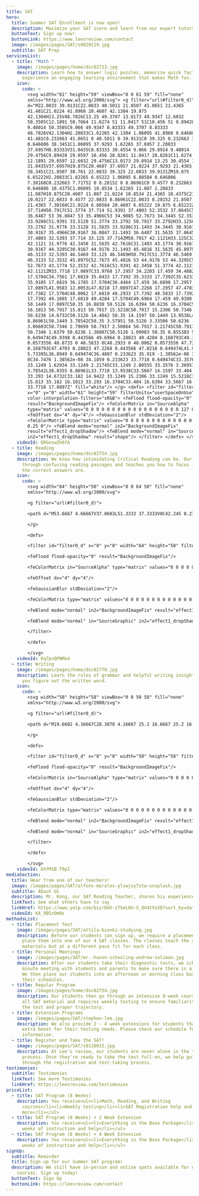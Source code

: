 ```yaml
---
title: SAT
hero:
  title: Summer SAT Enrollment is now open!
  description: Maximize your SAT score and learn from our expert tutors!
  buttonText: Sign up now!
  buttonLink: https://www.leesreview.com/contact
  image: /images/pages/SAT/s0020119.jpg
  subtitle: SAT Prep
servicesList:
  - title: "Math "
    image: /images/pages/home/dsc02713.jpg
    description: Learn how to answer logic puzzles, memorize quick facts, and
      experience an engaging learning environment that makes Math fun.
    icon:
      code: >
        <svg width="61" height="59" viewBox="0 0 61 59" fill="none"
        xmlns="http://www.w3.org/2000/svg"> <g filter="url(#filter0_d)"> <path
        d="M22.0833 39.9131C22.0833 40.5011 21.8507 41.0651 21.4365
        41.481C21.0224 41.8968 20.4607 42.1304 19.875
        42.1304H13.25V48.7826C13.25 49.3707 13.0173 49.9347 12.6032
        50.3505C12.1891 50.7664 11.6274 51 11.0417 51C10.456 51 9.89428 50.7664
        9.48014 50.3505C9.066 49.9347 8.83333 49.3707 8.83333
        48.7826V42.1304H2.20833C1.62265 42.1304 1.06095 41.8968 0.646806
        41.481C0.232663 41.0651 0 40.5011 0 39.9131C0 39.325 0.232663 38.761
        0.646806 38.3451C1.06095 37.9293 1.62265 37.6957 2.20833
        37.6957H8.83333V31.0435C8.83333 30.4554 9.066 29.8914 9.48014
        29.4756C9.89428 29.0597 10.456 28.8261 11.0417 28.8261C11.6274 28.8261
        12.1891 29.0597 12.6032 29.4756C13.0173 29.8914 13.25 30.4554 13.25
        31.0435V37.6957H19.875C20.4607 37.6957 21.0224 37.9293 21.4365
        38.3451C21.8507 38.761 22.0833 39.325 22.0833 39.9131ZM19.875
        6.65222H2.20833C1.62265 6.65222 1.06095 6.88584 0.646806
        7.30168C0.232663 7.71752 0 8.28152 0 8.86961C0 9.4577 0.232663 10.0217
        0.646806 10.4375C1.06095 10.8534 1.62265 11.087 2.20833
        11.087H19.875C20.4607 11.087 21.0224 10.8534 21.4365 10.4375C21.8507
        10.0217 22.0833 9.4577 22.0833 8.86961C22.0833 8.28152 21.8507 7.71752
        21.4365 7.30168C21.0224 6.88584 20.4607 6.65222 19.875 6.65222ZM33.125
        37.714H50.7917C51.3774 37.714 51.9391 37.4803 52.3532 37.0645C52.7673
        36.6487 53 36.0847 53 35.4966C53 34.9085 52.7673 34.3445 52.3532
        33.9286C51.9391 33.5128 51.3774 33.2792 50.7917 33.2792H33.125C32.5393
        33.2792 31.9776 33.5128 31.5635 33.9286C31.1493 34.3445 30.9167 34.9085
        30.9167 35.4966C30.9167 36.0847 31.1493 36.6487 31.5635 37.0645C31.9776
        37.4803 32.5393 37.714 33.125 37.714ZM50.7917 42.1121H33.125C32.5393
        42.1121 31.9776 42.3458 31.5635 42.7616C31.1493 43.1774 30.9167 43.7415
        30.9167 44.3295C30.9167 44.9176 31.1493 45.4816 31.5635 45.8975C31.9776
        46.3133 32.5393 46.5469 33.125 46.5469H50.7917C51.3774 46.5469 51.9391
        46.3133 52.3532 45.8975C52.7673 45.4816 53 44.9176 53 44.3295C53 43.7415
        52.7673 43.1774 52.3532 42.7616C51.9391 42.3458 51.3774 42.1121 50.7917
        42.1121ZM33.7718 17.0897C33.9768 17.2957 34.2203 17.459 34.4882
        17.5704C34.7561 17.6819 35.0433 17.7392 35.3333 17.7392C35.6233 17.7392
        35.9105 17.6819 36.1785 17.5704C36.4464 17.459 36.6898 17.2957 36.8949
        17.0897L41.9583 12.0053L47.0218 17.0897C47.2268 17.2957 47.4703 17.459
        47.7382 17.5704C48.0062 17.6819 48.2933 17.7392 48.5833 17.7392C48.8733
        17.7392 49.1605 17.6819 49.4284 17.5704C49.6964 17.459 49.9398 17.2957
        50.1449 17.0897C50.35 16.8838 50.5126 16.6394 50.6236 16.3704C50.7346
        16.1013 50.7917 15.813 50.7917 15.5218C50.7917 15.2306 50.7346 14.9422
        50.6236 14.6732C50.5126 14.4042 50.35 14.1597 50.1449 13.9538L45.0812
        8.86961L50.1449 3.78542C50.35 3.57951 50.5126 3.33506 50.6236
        3.06603C50.7346 2.79699 50.7917 2.50864 50.7917 2.21745C50.7917 1.92625
        50.7346 1.6379 50.6236 1.36887C50.5126 1.09983 50.35 0.855383 50.1449
        0.649474C49.9398 0.443566 49.6964 0.28023 49.4284 0.168793C49.1605
        0.0573556 48.8733 0 48.5833 0C48.2933 0 48.0062 0.0573556 47.7382
        0.168793C47.4703 0.28023 47.2268 0.443566 47.0218 0.649474L41.9583
        5.73395L36.8949 0.649474C36.4807 0.233623 35.919 -1.38562e-08 35.3333
        0C34.7476 1.38562e-08 34.1859 0.233623 33.7718 0.649474C33.3576 1.06533
        33.1249 1.62934 33.1249 2.21745C33.1249 2.80555 33.3576 3.36957 33.7718
        3.78542L38.8355 8.86961L33.7718 13.9538C33.5667 14.1597 33.404 14.4042
        33.293 14.6732C33.182 14.9422 33.1249 15.2306 33.1249 15.5218C33.1249
        15.813 33.182 16.1013 33.293 16.3704C33.404 16.6394 33.5667 16.8838
        33.7718 17.0897Z" fill="white"/> </g> <defs> <filter id="filter0_d"
        x="0" y="0" width="61" height="59" filterUnits="userSpaceOnUse"
        color-interpolation-filters="sRGB"> <feFlood flood-opacity="0"
        result="BackgroundImageFix"/> <feColorMatrix in="SourceAlpha"
        type="matrix" values="0 0 0 0 0 0 0 0 0 0 0 0 0 0 0 0 0 0 127 0"/>
        <feOffset dx="4" dy="4"/> <feGaussianBlur stdDeviation="2"/>
        <feColorMatrix type="matrix" values="0 0 0 0 0 0 0 0 0 0 0 0 0 0 0 0 0 0
        0.25 0"/> <feBlend mode="normal" in2="BackgroundImageFix"
        result="effect1_dropShadow"/> <feBlend mode="normal" in="SourceGraphic"
        in2="effect1_dropShadow" result="shape"/> </filter> </defs> </svg>
    videoId: QRGoswZh6fA
  - title: Reading
    image: /images/pages/home/dsc02754.jpg
    description: We know how intimidating Critical Reading can be. Our course cuts
      through confusing reading passages and teaches you how to focus in on what
      the correct answers are.
    icon:
      code: >
        <svg width="64" height="50" viewBox="0 0 64 50" fill="none"
        xmlns="http://www.w3.org/2000/svg">

        <g filter="url(#filter0_d)">

        <path d="M53.6667 4.66667V37.0603L51.3333 37.3333V0C42.245 0.277667 33.8217 1.778 27.9953 5.404C22.1713 1.778 13.7573 0.277667 4.66667 0V37.3333L2.33333 37.0603V4.66667H0V39.6667H21.133C24.584 39.6667 24.962 42 27.9953 42C31.038 42 31.4043 39.6667 34.86 39.6667H56V4.66667H53.6667ZM25.6667 36.505C21.126 34.7037 16.0137 33.544 9.33333 33.0423V4.92333C14.8213 5.383 20.9907 6.49833 25.6667 9.408V36.505ZM46.6667 33.0423C39.9863 33.544 34.874 34.7037 30.3333 36.505V9.408C35.0093 6.49833 41.1787 5.383 46.6667 4.92333V33.0423Z" fill="white"/>

        </g>

        <defs>

        <filter id="filter0_d" x="0" y="0" width="64" height="50" filterUnits="userSpaceOnUse" color-interpolation-filters="sRGB">

        <feFlood flood-opacity="0" result="BackgroundImageFix"/>

        <feColorMatrix in="SourceAlpha" type="matrix" values="0 0 0 0 0 0 0 0 0 0 0 0 0 0 0 0 0 0 127 0"/>

        <feOffset dx="4" dy="4"/>

        <feGaussianBlur stdDeviation="2"/>

        <feColorMatrix type="matrix" values="0 0 0 0 0 0 0 0 0 0 0 0 0 0 0 0 0 0 0.25 0"/>

        <feBlend mode="normal" in2="BackgroundImageFix" result="effect1_dropShadow"/>

        <feBlend mode="normal" in="SourceGraphic" in2="effect1_dropShadow" result="shape"/>

        </filter>

        </defs>

        </svg>
    videoId: 6q7pnQPNMo4
  - title: Writing
    image: /images/pages/home/dsc02778.jpg
    description: Learn the rules of grammar and helpful writing insights that help
      you figure out the written word.
    icon:
      code: >
        <svg width="50" height="58" viewBox="0 0 50 58" fill="none"
        xmlns="http://www.w3.org/2000/svg">

        <g filter="url(#filter0_d)">

        <path d="M19.6602 4.16667C28.3878 4.16667 25.2 16.6667 25.2 16.6667C25.2 16.6667 37.8 13.2292 37.8 21.7854V45.8333H4.2V4.16667H19.6602ZM21.3969 0H0V50H42V20.0292C42 15.0479 28.0392 0 21.3969 0ZM31.5 27.0833H10.5V25H31.5V27.0833ZM31.5 31.25H10.5V33.3333H31.5V31.25ZM31.5 37.5H10.5V39.5833H31.5V37.5Z" fill="white"/>

        </g>

        <defs>

        <filter id="filter0_d" x="0" y="0" width="50" height="58" filterUnits="userSpaceOnUse" color-interpolation-filters="sRGB">

        <feFlood flood-opacity="0" result="BackgroundImageFix"/>

        <feColorMatrix in="SourceAlpha" type="matrix" values="0 0 0 0 0 0 0 0 0 0 0 0 0 0 0 0 0 0 127 0"/>

        <feOffset dx="4" dy="4"/>

        <feGaussianBlur stdDeviation="2"/>

        <feColorMatrix type="matrix" values="0 0 0 0 0 0 0 0 0 0 0 0 0 0 0 0 0 0 0.25 0"/>

        <feBlend mode="normal" in2="BackgroundImageFix" result="effect1_dropShadow"/>

        <feBlend mode="normal" in="SourceGraphic" in2="effect1_dropShadow" result="shape"/>

        </filter>

        </defs>

        </svg>
    videoId: bhfM1B-T9pI
mediaSection:
  title: Hear from one of our teachers!
  image: /images/pages/SAT/alfons-morales-ylswjsy7stw-unsplash.jpg
  subtitle: About Us
  description: Mr. Kong, our SAT Reading Teacher, shares his experience with Lee's Review.
  linkText: See what others have to say
  linkHref: https://www.yelp.com/biz/DdV-z75eL6H-X_QU4tXsSQ?sort_by=date_desc
  videoId: KA_9B5zOmNs
methodsList:
  - title: Placement Test
    image: /images/pages/SAT/attila-bionki-studying.jpg
    description: Before our students can sign up, we require a placement test to
      place them into one of our 4 SAT classes. The classes teach the same
      materials but at a different pace fit for each class.
  - title: Personal Meetings
    image: /images/pages/SAT/mr.-haven-schooling-andrew-soliman.jpg
    description: After our students take their diagnostic tests, we schedule a 20
      minute meeting with students and parents to make sure there is a good fit.
      We then place our students into an afternoon or morning class based on
      their schedules.
  - title: Regular Program
    image: /images/pages/home/dsc02754.jpg
    description: Our students then go through an intensive 8-week course that covers
      all SAT material and requires weekly testing to ensure familiarity with
      the test and proper trajectory.
  - title: Extension Programs
    image: /images/pages/SAT/stephen-lee.jpg
    description: We also provide 2 - 4 week extensions for students that need the
      extra boost for their testing needs. Please check our schedule for more
      information.
  - title: Register and Take the SAT!
    image: /images/pages/SAT/s0110015.jpg
    description: At Lee's review, our students are never alone in the test taking
      process. Once they're ready to take the test full-on, we help guide them
      through the registration and test-taking process.
testimonies:
  subtitle: Testimonies
  linkText: See more Testimonies
  linkHref: https://leesreview.com/testimonies
priceList:
  - title: SAT Program (8 Weeks)
    description: You receive<ul><li>Math, Reading, and Writing
      courses</li><li>Weekly testing</li><li>SAT Registration help and
      more</li></ul>
  - title: SAT Program (8 Weeks) + 2 Week Extension
    description: You receive<ul><li>Everything in the Base Package</li><li>2 Extra
      weeks of instruction and help</li></ul>
  - title: SAT Program (8 Weeks) + 4 Week Extension
    description: You receive<ul><li>Everything in the Base Package</li><li>2 Extra
      weeks of instruction and help</li></ul>
signUp:
  subtitle: Reminder
  title: Sign up for our Summer SAT program!
  description: We still have in-person and online spots available for our Spring
    courses. Sign up today!
  buttonText: Sign Up
  buttonLink: https://leesreview.com/contact
---
```

